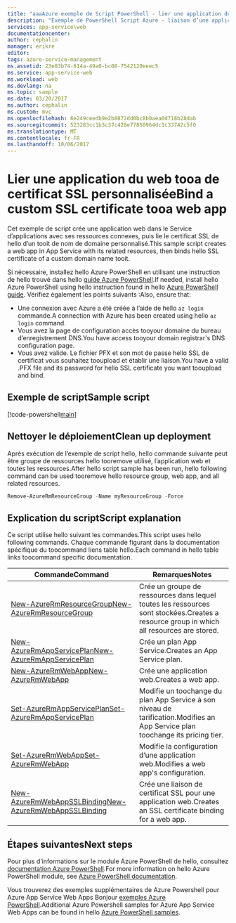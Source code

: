 ```yaml
---
title: "aaaAzure exemple de Script PowerShell - lier une application du web tooa de certificat SSL personnalisée | Documents Microsoft"
description: "Exemple de PowerShell Script Azure - liaison d’une application web des tooa de certificat personnalisée SSL"
services: app-service\web
documentationcenter: 
author: cephalin
manager: erikre
editor: 
tags: azure-service-management
ms.assetid: 23e83b74-614a-49a0-bc08-7542120eeec5
ms.service: app-service-web
ms.workload: web
ms.devlang: na
ms.topic: sample
ms.date: 03/20/2017
ms.author: cephalin
ms.custom: mvc
ms.openlocfilehash: 6e249ceedb9e2b8872dd0bc8b0aea0d718b28dab
ms.sourcegitcommit: 523283cc1b3c37c428e77850964dc1c33742c5f0
ms.translationtype: MT
ms.contentlocale: fr-FR
ms.lasthandoff: 10/06/2017
---
```

# <a name="bind-a-custom-ssl-certificate-tooa-web-app"></a><span data-ttu-id="1ad68-103">Lier une application du web tooa de certificat SSL personnalisée</span><span class="sxs-lookup"><span data-stu-id="1ad68-103">Bind a custom SSL certificate tooa web app</span></span>

<span data-ttu-id="1ad68-104">Cet exemple de script crée une application web dans le Service d’applications avec ses ressources connexes, puis lie le certificat SSL de hello d’un tooit de nom de domaine personnalisé.</span><span class="sxs-lookup"><span data-stu-id="1ad68-104">This sample script creates a web app in App Service with its related resources, then binds hello SSL certificate of a custom domain name tooit.</span></span> 

<span data-ttu-id="1ad68-105">Si nécessaire, installez hello Azure PowerShell en utilisant une instruction de hello trouvé dans hello [guide Azure PowerShell](/powershell/azure/overview).</span><span class="sxs-lookup"><span data-stu-id="1ad68-105">If needed, install hello Azure PowerShell using hello instruction found in hello [Azure PowerShell guide](/powershell/azure/overview).</span></span> <span data-ttu-id="1ad68-106">Vérifiez également les points suivants :</span><span class="sxs-lookup"><span data-stu-id="1ad68-106">Also, ensure that:</span></span>

- <span data-ttu-id="1ad68-107">Une connexion avec Azure a été créée à l’aide de hello `az login` commande.</span><span class="sxs-lookup"><span data-stu-id="1ad68-107">A connection with Azure has been created using hello `az login` command.</span></span>
- <span data-ttu-id="1ad68-108">Vous avez la page de configuration accès tooyour domaine du bureau d’enregistrement DNS.</span><span class="sxs-lookup"><span data-stu-id="1ad68-108">You have access tooyour domain registrar's DNS configuration page.</span></span>
- <span data-ttu-id="1ad68-109">Vous avez valide. Le fichier PFX et son mot de passe hello SSL de certificat vous souhaitez tooupload et établir une liaison.</span><span class="sxs-lookup"><span data-stu-id="1ad68-109">You have a valid .PFX file and its password for hello SSL certificate you want tooupload and bind.</span></span>

## <a name="sample-script"></a><span data-ttu-id="1ad68-110">Exemple de script</span><span class="sxs-lookup"><span data-stu-id="1ad68-110">Sample script</span></span>

[!code-powershell[main](../../../powershell_scripts/app-service/configure-ssl-certificate/configure-ssl-certificate.ps1?highlight=1-3 "Bind a custom SSL certificate tooa web app")]

## <a name="clean-up-deployment"></a><span data-ttu-id="1ad68-111">Nettoyer le déploiement</span><span class="sxs-lookup"><span data-stu-id="1ad68-111">Clean up deployment</span></span> 

<span data-ttu-id="1ad68-112">Après exécution de l’exemple de script hello, hello commande suivante peut être groupe de ressources hello tooremove utilisé, l’application web et toutes les ressources.</span><span class="sxs-lookup"><span data-stu-id="1ad68-112">After hello script sample has been run, hello following command can be used tooremove hello resource group, web app, and all related resources.</span></span>

```powershell
Remove-AzureRmResourceGroup -Name myResourceGroup -Force
```

## <a name="script-explanation"></a><span data-ttu-id="1ad68-113">Explication du script</span><span class="sxs-lookup"><span data-stu-id="1ad68-113">Script explanation</span></span>

<span data-ttu-id="1ad68-114">Ce script utilise hello suivant les commandes.</span><span class="sxs-lookup"><span data-stu-id="1ad68-114">This script uses hello following commands.</span></span> <span data-ttu-id="1ad68-115">Chaque commande figurant dans la documentation spécifique du toocommand liens table hello.</span><span class="sxs-lookup"><span data-stu-id="1ad68-115">Each command in hello table links toocommand specific documentation.</span></span>

| <span data-ttu-id="1ad68-116">Commande</span><span class="sxs-lookup"><span data-stu-id="1ad68-116">Command</span></span> | <span data-ttu-id="1ad68-117">Remarques</span><span class="sxs-lookup"><span data-stu-id="1ad68-117">Notes</span></span> |
|---|---|
| [<span data-ttu-id="1ad68-118">New-AzureRmResourceGroup</span><span class="sxs-lookup"><span data-stu-id="1ad68-118">New-AzureRmResourceGroup</span></span>](/powershell/module/azurerm.resources/new-azurermresourcegroup) | <span data-ttu-id="1ad68-119">Crée un groupe de ressources dans lequel toutes les ressources sont stockées.</span><span class="sxs-lookup"><span data-stu-id="1ad68-119">Creates a resource group in which all resources are stored.</span></span> |
| [<span data-ttu-id="1ad68-120">New-AzureRmAppServicePlan</span><span class="sxs-lookup"><span data-stu-id="1ad68-120">New-AzureRmAppServicePlan</span></span>](/powershell/module/azurerm.websites/new-azurermappserviceplan) | <span data-ttu-id="1ad68-121">Crée un plan App Service.</span><span class="sxs-lookup"><span data-stu-id="1ad68-121">Creates an App Service plan.</span></span> |
| [<span data-ttu-id="1ad68-122">New-AzureRmWebApp</span><span class="sxs-lookup"><span data-stu-id="1ad68-122">New-AzureRmWebApp</span></span>](/powershell/module/azurerm.websites/new-azurermwebapp) | <span data-ttu-id="1ad68-123">Crée une application web.</span><span class="sxs-lookup"><span data-stu-id="1ad68-123">Creates a web app.</span></span> |
| [<span data-ttu-id="1ad68-124">Set-AzureRmAppServicePlan</span><span class="sxs-lookup"><span data-stu-id="1ad68-124">Set-AzureRmAppServicePlan</span></span>](/powershell/module/azurerm.websites/set-azurermappserviceplan) | <span data-ttu-id="1ad68-125">Modifie un toochange du plan App Service à son niveau de tarification.</span><span class="sxs-lookup"><span data-stu-id="1ad68-125">Modifies an App Service plan toochange its pricing tier.</span></span> |
| [<span data-ttu-id="1ad68-126">Set-AzureRmWebApp</span><span class="sxs-lookup"><span data-stu-id="1ad68-126">Set-AzureRmWebApp</span></span>](/powershell/module/azurerm.websites/set-azurermwebapp) | <span data-ttu-id="1ad68-127">Modifie la configuration d’une application web.</span><span class="sxs-lookup"><span data-stu-id="1ad68-127">Modifies a web app's configuration.</span></span> |
| [<span data-ttu-id="1ad68-128">New-AzureRmWebAppSSLBinding</span><span class="sxs-lookup"><span data-stu-id="1ad68-128">New-AzureRmWebAppSSLBinding</span></span>](/powershell/module/azurerm.websites/new-azurermwebappsslbinding) | <span data-ttu-id="1ad68-129">Crée une liaison de certificat SSL pour une application web.</span><span class="sxs-lookup"><span data-stu-id="1ad68-129">Creates an SSL certificate binding for a web app.</span></span> |

## <a name="next-steps"></a><span data-ttu-id="1ad68-130">Étapes suivantes</span><span class="sxs-lookup"><span data-stu-id="1ad68-130">Next steps</span></span>

<span data-ttu-id="1ad68-131">Pour plus d’informations sur le module Azure PowerShell de hello, consultez [documentation Azure PowerShell](/powershell/azure/overview).</span><span class="sxs-lookup"><span data-stu-id="1ad68-131">For more information on hello Azure PowerShell module, see [Azure PowerShell documentation](/powershell/azure/overview).</span></span>

<span data-ttu-id="1ad68-132">Vous trouverez des exemples supplémentaires de Azure Powershell pour Azure App Service Web Apps Bonjour [exemples Azure PowerShell](../app-service-powershell-samples.md).</span><span class="sxs-lookup"><span data-stu-id="1ad68-132">Additional Azure Powershell samples for Azure App Service Web Apps can be found in hello [Azure PowerShell samples](../app-service-powershell-samples.md).</span></span>
